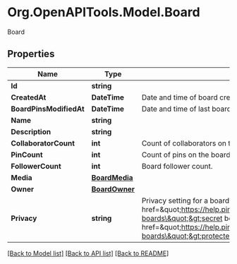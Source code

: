 # Org.OpenAPITools.Model.Board
Board

## Properties

Name | Type | Description | Notes
------------ | ------------- | ------------- | -------------
**Id** | **string** |  | [optional] [readonly] 
**CreatedAt** | **DateTime** | Date and time of board creation. | [optional] [readonly] 
**BoardPinsModifiedAt** | **DateTime** | Date and time of last board pins modified. | [optional] [readonly] 
**Name** | **string** |  | 
**Description** | **string** |  | [optional] 
**CollaboratorCount** | **int** | Count of collaborators on the board. | [optional] [readonly] 
**PinCount** | **int** | Count of pins on the board. | [optional] [readonly] 
**FollowerCount** | **int** | Board follower count. | [optional] [readonly] 
**Media** | [**BoardMedia**](BoardMedia.md) |  | [optional] 
**Owner** | [**BoardOwner**](BoardOwner.md) |  | [optional] 
**Privacy** | **string** | Privacy setting for a board. Learn more about &lt;a href&#x3D;\&quot;https://help.pinterest.com/en/article/secret-boards\&quot;&gt;secret boards&lt;/a&gt; and &lt;a href&#x3D;\&quot;https://help.pinterest.com/en/business/article/protected-boards\&quot;&gt;protected boards&lt;/a&gt; | [optional] [default to PrivacyEnum.PUBLIC]

[[Back to Model list]](../README.md#documentation-for-models) [[Back to API list]](../README.md#documentation-for-api-endpoints) [[Back to README]](../README.md)

